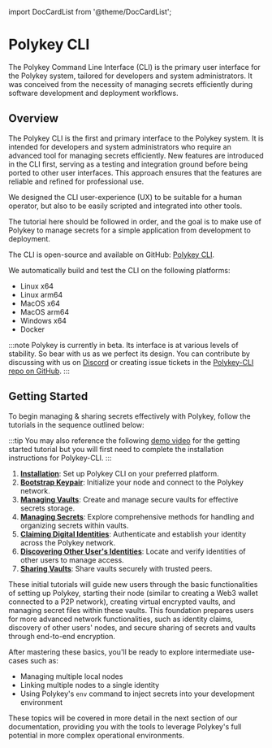 import DocCardList from '@theme/DocCardList';

# Polykey CLI

The Polykey Command Line Interface (CLI) is the primary user interface for the Polykey system, tailored for developers and system administrators. It was conceived from the necessity of managing secrets efficiently during software development and deployment workflows.

## Overview

The Polykey CLI is the first and primary interface to the Polykey system. It is intended for developers and system administrators who require an advanced tool for managing secrets efficiently. New features are introduced in the CLI first, serving as a testing and integration ground before being ported to other user interfaces. This approach ensures that the features are reliable and refined for professional use.

We designed the CLI user-experience (UX) to be suitable for a human operator, but also to be easily scripted and integrated into other tools.

The tutorial here should be followed in order, and the goal is to make use of Polykey to manage secrets for a simple application from development to deployment.

The CLI is open-source and available on GitHub: [Polykey CLI](https://github.com/MatrixAI/Polykey-CLI).

We automatically build and test the CLI on the following platforms:

- Linux x64
- Linux arm64
- MacOS x64
- MacOS arm64
- Windows x64
- Docker

:::note
Polykey is currently in beta. Its interface is at various levels of stability. So bear with us as we perfect its design. You can contribute by discussing with us on [Discord](https://discord.gg/h3UShM8WUN) or creating issue tickets in the [Polykey-CLI repo on GitHub](https://github.com/MatrixAI/Polykey-CLI).
:::

## Getting Started

To begin managing & sharing secrets effectively with Polykey, follow the tutorials in the sequence outlined below:

:::tip
You may also reference the following [demo video](https://vimeo.com/884649667) for the getting started tutorial but you will first need to complete the installation instructions for Polykey-CLI.
:::

1. **[Installation](/docs/tutorials/polykey-cli/installation.md)**: Set up Polykey CLI on your preferred platform.
2. **[Bootstrap Keypair](/docs/tutorials/polykey-cli/bootstrapping.md)**: Initialize your node and connect to the Polykey network.
3. **[Managing Vaults](/docs/tutorials/polykey-cli/managing-vaults.md)**: Create and manage secure vaults for effective secrets storage.
4. **[Managing Secrets](/docs/tutorials/polykey-cli/managing-secrets.md)**: Explore comprehensive methods for handling and organizing secrets within vaults.
5. **[Claiming Digital Identities](/docs/tutorials/polykey-cli/claiming-digital-identities.md)**: Authenticate and establish your identity across the Polykey network.
6. **[Discovering Other User's Identities](/docs/tutorials/polykey-cli/discovering-other-users.md)**: Locate and verify identities of other users to manage access.
7. **[Sharing Vaults](/docs/tutorials/polykey-cli/sharing-vaults.md)**: Share vaults securely with trusted peers.

These initial tutorials will guide new users through the basic functionalities of setting up Polykey, starting their node (similar to creating a Web3 wallet connected to a P2P network), creating virtual encrypted vaults, and managing secret files within these vaults. This foundation prepares users for more advanced network functionalities, such as identity claims, discovery of other users' nodes, and secure sharing of secrets and vaults through end-to-end encryption.

After mastering these basics, you'll be ready to explore intermediate use-cases such as:

- Managing multiple local nodes
- Linking multiple nodes to a single identity
- Using Polykey's `env` command to inject secrets into your development environment

These topics will be covered in more detail in the next section of our documentation, providing you with the tools to leverage Polykey's full potential in more complex operational environments.

<DocCardList />
